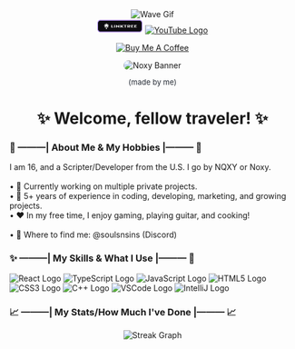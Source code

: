 <div align="center">
  <img height="90" src="https://media.giphy.com/media/hvRJCLFzcasrR4ia7z/giphy.gif" alt="Wave Gif" />
</div>

<div align="center">
  <a href="https://linktr.ee/nqxyy"><img src="./images/LinktreeBadge.png" height="25" alt="LinkedIn Logo" /></a>
  <a href="https://youtube.com/@nqxyy"><img src="https://img.shields.io/static/v1?message=YouTube&logo=youtube&label=&color=FF0000&logoColor=white&labelColor=&style=for-the-badge" height="25" alt="YouTube Logo" /></a>

  <p align="center">
    <a href="https://www.buymeacoffee.com/zed0" target="_blank"><img src="https://cdn.buymeacoffee.com/buttons/default-orange.png" alt="Buy Me A Coffee" height="41" width="174"></a>
  </p>
</div>

<div align="center">
  <img src="./images/NoxyBanner.png" style="border-radius: 15px;" alt="Noxy Banner" />
</div>
<p align="center" style="font-size: small; color: #262c36;">(made by me)</p>

<h1 align="center">✨ Welcome, fellow traveler! ✨</h1>

<h3>👀 ———| About Me & My Hobbies |——— 👀</h3>

<p>
  I am 16, and a Scripter/Developer from the U.S. I go by NQXY or Noxy.<br><br>
  • 🎃 Currently working on multiple private projects.<br>
  • 📑 5+ years of experience in coding, developing, marketing, and growing projects.<br>
  • ❤️ In my free time, I enjoy gaming, playing guitar, and cooking!<br><br>
  • 📨 Where to find me: @soulsnsins (Discord)
</p>

<h3>✨ ———| My Skills & What I Use |——— 🌟</h3>

<div>
  <img src="https://cdn.jsdelivr.net/gh/devicons/devicon/icons/react/react-original-wordmark.svg" height="40" alt="React Logo" />
  <img src="https://cdn.jsdelivr.net/gh/devicons/devicon/icons/typescript/typescript-original.svg" height="40" alt="TypeScript Logo" />
  <img src="https://cdn.jsdelivr.net/gh/devicons/devicon/icons/javascript/javascript-original.svg" height="40" alt="JavaScript Logo" />
  <img src="https://cdn.jsdelivr.net/gh/devicons/devicon/icons/html5/html5-original-wordmark.svg" height="40" alt="HTML5 Logo" />
  <img src="https://cdn.jsdelivr.net/gh/devicons/devicon/icons/css3/css3-original-wordmark.svg" height="40" alt="CSS3 Logo" />
  <img src="https://cdn.jsdelivr.net/gh/devicons/devicon/icons/cplusplus/cplusplus-original.svg" height="40" alt="C++ Logo" />
  <img src="https://cdn.jsdelivr.net/gh/devicons/devicon/icons/vscode/vscode-original.svg" height="40" alt="VSCode Logo" />
  <img src="https://cdn.jsdelivr.net/gh/devicons/devicon/icons/intellij/intellij-original.svg" height="40" alt="IntelliJ Logo" />
</div>

<h3>📈 ———| My Stats/How Much I've Done |——— 📈</h3>

<div align="center">
  <img src="https://streak-stats.demolab.com?user=nqxyy&theme=meta-light&hide_border=true&border_radius=15" height="220" alt="Streak Graph" />
</div>
